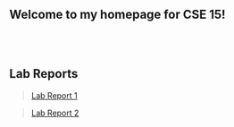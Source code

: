 ## Welcome to my homepage for CSE 15!
<br/><br/>
## Lab Reports

> [Lab Report 1](https://vumary.github.io/cse15l-lab-reports/lab-report-1-contents/lab-report-1-week-2.html)

> [Lab Report 2](https://vumary.github.io/cse15l-lab-reports/lab-report-2-contents/lab-report-2-week-4.html)